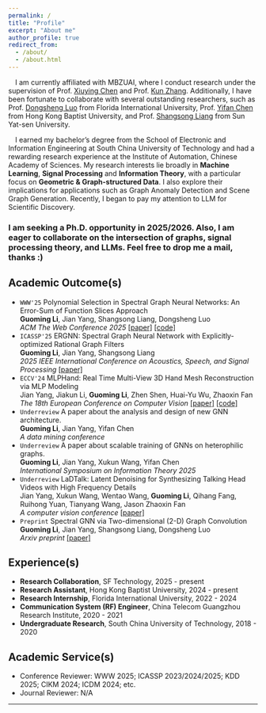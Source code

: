 ```yaml
---
permalink: /
title: "Profile"
excerpt: "About me"
author_profile: true
redirect_from: 
  - /about/
  - /about.html
---
```

&emsp;I am currently affiliated with MBZUAI, where I conduct research under the supervision of Prof. [Xiuying Chen](https://iriscxy.github.io/) and Prof. [Kun Zhang](https://www.andrew.cmu.edu/user/kunz1/). Additionally, I have been fortunate to collaborate with several outstanding researchers, such as Prof. [Dongsheng Luo](https://users.cs.fiu.edu/~dluo/) from Florida International University, Prof. [Yifan Chen](https://ychen-stat-ml.github.io/) from Hong Kong Baptist University, and Prof. [Shangsong Liang](https://cse.sysu.edu.cn/teacher/LiangShangsong) from Sun Yat-sen University.

&emsp;I earned my bachelor’s degree from the School of Electronic and Information Engineering at South China University of Technology and had a rewarding research experience at the Institute of Automation, Chinese Academy of Sciences. My research interests lie broadly in **Machine Learning**, **Signal Processing** and **Information Theory**, with a particular focus on **Geometric & Graph-structured Data**. I also explore their implications for applications such as Graph Anomaly Detection and Scene Graph Generation. Recently, I began to pay my attention to LLM for Scientific Discovery.  

### **I am seeking a Ph.D. opportunity in 2025/2026. Also, I am eager to collaborate on the intersection of graphs, signal processing theory, and LLMs. Feel free to drop me a mail, thanks :)**

Academic Outcome(s)
-----  
- `WWW'25` Polynomial Selection in Spectral Graph Neural Networks: An Error-Sum of Function Slices Approach <br>
**Guoming Li**, Jian Yang, Shangsong Liang, Dongsheng Luo <br>
*ACM The Web Conference 2025* [[paper]](https://arxiv.org/abs/2404.15354) [[code]](https://github.com/vasile-paskardlgm/TFGNN)
- `ICASSP'25` ERGNN: Spectral Graph Neural Network with Explicitly-optimized Rational Graph Filters <br>
**Guoming Li**, Jian Yang, Shangsong Liang <br>
*2025 IEEE International Conference on Acoustics, Speech, and Signal Processing* [[paper]](https://arxiv.org/abs/2412.19106)
- `ECCV'24` MLPHand: Real Time Multi-View 3D Hand Mesh Reconstruction via MLP Modeling <br>
Jian Yang, Jiakun Li, **Guoming Li**, Zhen Shen, Huai-Yu Wu, Zhaoxin Fan <br>
*The 18th European Conference on Computer Vision* [[paper]](https://link.springer.com/chapter/10.1007/978-3-031-72904-1_24) [[code]](https://github.com/jackyyang9/MLPHand)
- `Underreview` A paper about the analysis and design of new GNN architecture.<br>
**Guoming Li**, Jian Yang, Yifan Chen <br>
*A data mining conference* 
- `Underreview` A paper about scalable training of GNNs on heterophilic graphs.<br> 
**Guoming Li**, Jian Yang, Xukun Wang, Yifan Chen <br>
*International Symposium on Information Theory 2025*
- `Underreview` LaDTalk: Latent Denoising for Synthesizing Talking Head Videos with High Frequency Details <br>
Jian Yang, Xukun Wang, Wentao Wang, **Guoming Li**, Qihang Fang, Ruihong Yuan, Tianyang Wang, Jason Zhaoxin Fan <br>
*A computer vision conference* [[paper]](https://arxiv.org/abs/2410.00990)
- `Preprint` Spectral GNN via Two-dimensional (2-D) Graph Convolution <br>
**Guoming Li**, Jian Yang, Shangsong Liang, Dongsheng Luo <br>
*Arxiv preprint* [[paper]](https://arxiv.org/abs/2404.04559)

Experience(s)
-----  
* **Research Collaboration**, SF Technology, 2025 - present  
* **Research Assistant**, Hong Kong Baptist University, 2024 - present  
* **Research Internship**, Florida International University, 2022 - 2024  
* **Communication System (RF) Engineer**, China Telecom Guangzhou Research Institute, 2020 - 2021  
* **Undergraduate Research**, South China University of Technology, 2018 - 2020  

Academic Service(s)
-----
* Conference Reviewer: WWW 2025; ICASSP 2023/2024/2025; KDD 2025; CIKM 2024; ICDM 2024; etc.
* Journal Reviewer: N/A


---
<div style="width: 40%; margin: 0 auto;">
<script type="text/javascript" id="clustrmaps" src="//clustrmaps.com/map_v2.js?d=jIIb_PJya400CsElEvXwVvXzzj4jGy2l5GqF7kOYhUo&cl=ffffff&w=a"></script>
</div>
